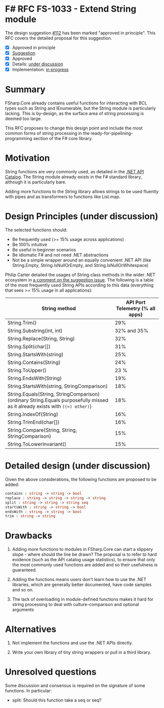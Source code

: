 # F# RFC FS-1033 - Extend String module

The design suggestion [#112](https://github.com/fsharp/fslang-suggestions/issues/112) has been marked "approved in principle".
This RFC covers the detailed proposal for this suggestion.

* [x] Approved in principle
* [x] [Suggestion](https://github.com/fsharp/fslang-suggestions/issues/112)
* [x] Approved
* [x] Details: [under discussion](https://github.com/fsharp/fslang-design/issues/187)
* [x] Implementation: [in progress](https://github.com/dotnet/fsharp/pull/12026)

# Summary
[summary]: #summary

FSharp.Core already contains useful functions for interacting with BCL types such as String and IEnumerable, but the String module is particularly lacking. This is by-design, as the surface area of string processing is deemed too large.

This RFC proposes to change this design point and include the most common forms of string processing in the ready-for-pipelining-programming section of the F# core library.

# Motivation
[motivation]: #motivation

String functions are very commonly used, as detailed in the [.NET API Catalog](https://apisof.net/catalog/System.String). The String module already exists in the F# standard library, although it is particularly bare.

Adding more functions to the String library allows strings to be used fluently with pipes and as transformers to functions like List.map.

# Design Principles (under discussion)

The selected functions should:

* Be frequently used (>= 15% usage across applications)
* Be 100% intuitive
* Be useful in beginner scenarios
* Be idiomatic F# and not need .NET abstractions
* Not be a simple wrapper around an equally convenient .NET API (like String.Empty, String.IsNullOrEmpty, and String.IsNullOrWhitespace)

Philip Carter detailed the usages of String class methods in the wider .NET ecosystem in [a comment on the suggestion issue](https://github.com/fsharp/fslang-suggestions/issues/112#issuecomment-260506490). The following is a table of the most frequently used String APIs according to this data (everything that sees >= 15% usage in all applications):

String method | API Port Telemetry (% all apps)
--- | ---
String.Trim() | 29%
String.Substring(int, int) | 32% and 35%
String.Replace(String, String) | 32%
String.Split(char[]) | 31%
String.StartsWith(string) | 25%
String.Contains(String) | 24%
String.ToUpper() | 23 %
String.EndsWith(String) | 19%
String.StartsWith(string, StringComparison) | 18%
String.Equals(String, StringComparison) <br> (ordinary String.Equals purposefully missed as it already exists with `((=) other)`) | 18%
String.IndexOf(String) | 16%
String.TrimEnd(char[]) | 16%
String.Compare(String, String, StringComparison) | 15%
String.ToLowerInvariant() | 15%

# Detailed design (under discussion)
[design]: #detailed-design

Given the above considerations, the following functions are proposed to be added:

```fsharp
contains : string -> string -> bool 
replace : string -> string -> string -> string 
split : string -> string -> string seq
startsWith : string -> string -> bool
endsWith : string -> string -> bool 
trim : string -> string 
```


# Drawbacks
[drawbacks]: #drawbacks

1. Adding more functions to modules in FSharp.Core can start a slippery slope - where should the line be drawn? The proposal is to refer to hard evidence (such as the API catalog usage statistics), to ensure that only the most commonly used functions are added and so their usefulness is guaranteed.
  
2. Adding the functions means users don't learn how to use the .NET libraries, which are generally better documented, have code samples and so on.
  
3. The lack of overloading in module-defined functions makes it hard for string processing to deal with culture-comparison and optional arguments
  
# Alternatives
[alternatives]: #alternatives

1. Not implement the functions and use the .NET APIs directly.

2. Write your own library of tiny string wrappers or pull in a third library.
  
# Unresolved questions
[unresolved]: #unresolved-questions

 Some discussion and consensus is required on the signature of some functions. In particular:

- split: Should this function take a seq<char> or seq<string>?
